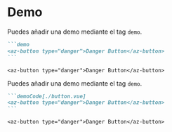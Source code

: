 <!-- markdownlint-disable MD031 MD033-->

# Demo

Puedes añadir una demo mediante el tag `demo`.

````markdown
```demo
<az-button type="danger">Danger Button</az-button>
```
````

```demo
<az-button type="danger">Danger Button</az-button>
```


Puedes añadir una demo mediante el tag `demo`.

````markdown
```demoCode[./button.vue]
<az-button type="danger">Danger Button</az-button>
```
````

```demoCode[./button.vue]
<az-button type="danger">Danger Button</az-button>
```
